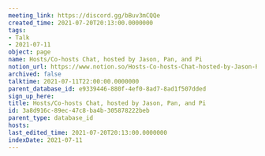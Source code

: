 ```yaml
---
meeting_link: https://discord.gg/bBuv3mCQQe
created_time: 2021-07-20T20:13:00.0000000
tags:
- Talk
- 2021-07-11
object: page
name: Hosts/Co-hosts Chat, hosted by Jason, Pan, and Pi
notion_url: https://www.notion.so/Hosts-Co-hosts-Chat-hosted-by-Jason-Pan-and-Pi-3a8d916c89ec47c8ba4b305878222beb
archived: false
talktime: 2021-07-11T22:00:00.0000000
parent_database_id: e9339446-880f-4ef0-8ad7-8ad1f507dded
sign_up_here: 
title: Hosts/Co-hosts Chat, hosted by Jason, Pan, and Pi
id: 3a8d916c-89ec-47c8-ba4b-305878222beb
parent_type: database_id
hosts: 
last_edited_time: 2021-07-20T20:13:00.0000000
indexDate: 2021-07-11
---
```





